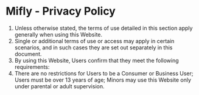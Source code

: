 # Mifly - Privacy Policy
1. Unless otherwise stated, the terms of use detailed in this section apply generally when using this Website.
2. Single or additional terms of use or access may apply in certain scenarios, and in such cases they are set out separately in this document.
3. By using this Website, Users confirm that they meet the following requirements:
4. There are no restrictions for Users to be a Consumer or Business User; Users must be over 13 years of age; Minors may use this Website only under parental or adult supervision.
